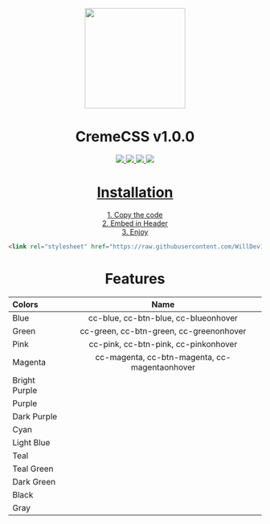 <p align="center">
<img src="https://upload.wikimedia.org/wikipedia/commons/thumb/6/62/CSS3_logo.svg/800px-CSS3_logo.svg.png" height="200" width="200"></p>
  <h1 align="center">CremeCSS v1.0.0</h1>
<p align="center">
  <a href="https://github.com/WillDev12">
    <img src="https://img.shields.io/github/followers/WillDev12?color=success&label=Follow%20My%20Github&logo=GitHub&style=for-the-badge">
    
  <a href="https://github.com/WillDev12/SheetMerge">
    <img src="https://img.shields.io/github/forks/WillDev12/CremeCSS?style=for-the-badge">
    
  <a href="https://github.com/WillDev12/SheetMerge">
    <img src="https://img.shields.io/github/watchers/WillDev12/CremeCSS?style=for-the-badge">
  
  <a href="https://github.com/WillDev12/SheetMerge">
    <img src="https://img.shields.io/github/stars/WillDev12/CremeCSS?style=for-the-badge"></p>

<h1 align="center">Installation</h1><p align="center">
<p align="center">
1.  Copy the code<br>
2.  Embed in Header<br>
3.  Enjoy<br></p>
<center>
 
 ``` html
 <link rel="stylesheet" href="https://raw.githubusercontent.com/WillDev12/CremeCSS/main/creme.css">
 ```
 </center>
 
 <h1 align="center">Features</h1>
 <center>
 
 | Colors | Name |
 | :---   |  :----: |
 | Blue   | cc-blue, cc-btn-blue, cc-blueonhover |
 | Green   | cc-green, cc-btn-green, cc-greenonhover |
 | Pink   | cc-pink, cc-btn-pink, cc-pinkonhover |
 | Magenta   | cc-magenta, cc-btn-magenta, cc-magentaonhover |
 | Bright Purple   |
 | Purple   |
 | Dark Purple   |
 | Cyan   |
 | Light Blue   |
 | Teal   |
 | Teal Green   |
 | Dark Green   |
 | Black   |
 | Gray   |
 
 </center>
